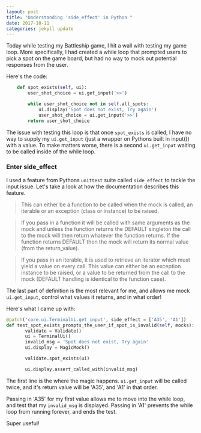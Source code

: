```yaml
---
layout: post
title: "Understanding 'side_effect' in Python "
date: 2017-10-11
categories: jekyll update
---
```

Today while testing my Battleship game, I hit a wall with testing my game loop. More specifically, I had created a while loop that prompted users to pick a spot on the game board, but had no way to mock out potential responses from the user.

Here's the code:

```python
    def spot_exists(self, ui):
        user_shot_choice = ui.get_input('>>')

        while user_shot_choice not in self.all_spots:
            ui.display('Spot does not exist, Try again')
            user_shot_choice = ui.get_input('>>')
        return user_shot_choice
```

The issue with testing this loop is that once `spot_exists` is called, I have no way to supply my `ui.get_input` (just a wrapper on Pythons built in input()) with a value. To make matters worse, there is a second `ui.get_input` waiting to be called inside of the while loop.

### Enter side_effect

I used a feature from Pythons `unittest` suite called `side_effect` to tackle the input issue. Let's take a look at how the documentation describes this feature.

>This can either be a function to be called when the mock is called, an iterable or an exception (class or instance) to be raised.

>If you pass in a function it will be called with same arguments as the mock and unless the function returns the DEFAULT singleton the call to the mock will then return whatever the function returns. If the function returns DEFAULT then the mock will return its normal value (from the return_value).

>If you pass in an iterable, it is used to retrieve an iterator which must yield a value on every call. This value can either be an exception instance to be raised, or a value to be returned from the call to the mock (DEFAULT handling is identical to the function case).

The last part of definition is the most relevant for me, and allows me mock `ui.get_input`, control what values it returns, and in what order!

Here's what I came up with:

```python
@patch('core.ui.TerminalUi.get_input', side_effect = ['A35', 'A1'])
def test_spot_exists_prompts_the_user_if_spot_is_invalid(self, mocks):
       validate = Validate()
       ui = TerminalUi()
       invalid_msg = 'Spot does not exist, Try again'
       ui.display = MagicMock()

       validate.spot_exists(ui)

       ui.display.assert_called_with(invalid_msg)
```

The first line is the where the magic happens. `ui.get_input` will be called twice, and it's return value will be 'A35', and 'A1' in that order.

Passing in 'A35' for my first value allows me to move into the while loop, and test that my `invalid_msg` is displayed. Passing in 'A1' prevents the while loop from running forever, and ends the test.

Super useful!
